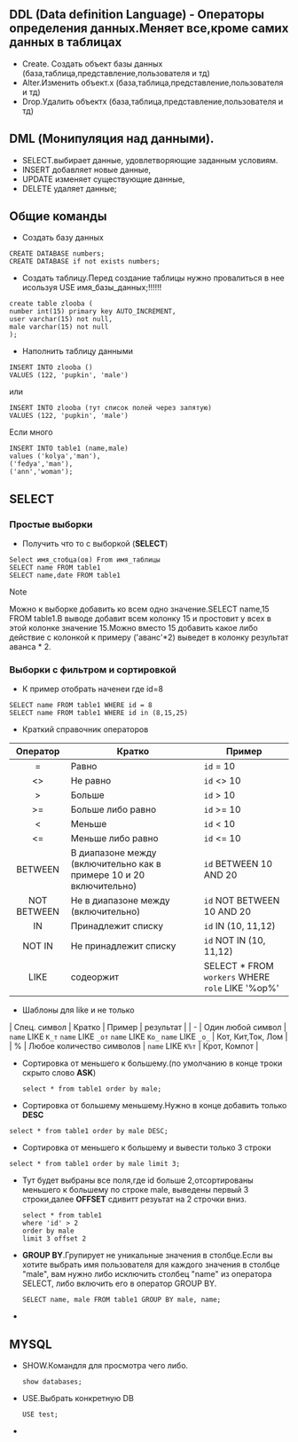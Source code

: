## DDL (Data definition Language) - Операторы определения данных.Меняет все,кроме самих данных в таблицах
  - Create. Создать объект базы данных (база,таблица,представление,пользователя и тд)
  - Alter.Изменить объект.х (база,таблица,представление,пользователя и тд)
  - Drop.Удалить объектх (база,таблица,представление,пользователя и тд)


## DML (Монипуляция над данными).
  - SELECT.выбирает данные, удовлетворяющие заданным условиям.
  - INSERT добавляет новые данные,
  - UPDATE изменяет существующие данные,
  - DELETE удаляет данные;


## Общие команды
- Создать базу данных
```
CREATE DATABASE numbers;
CREATE DATABASE if not exists numbers;
```
- Создать таблицу.Перед создание таблицы нужно провалиться в нее исользуя USE имя_базы_данных;!!!!!!
```
create table zlooba (
number int(15) primary key AUTO_INCREMENT,
user varchar(15) not null,
male varchar(15) not null
);
```
- Наполнить таблицу данными
```
INSERT INTO	zlooba ()
VALUES (122, 'pupkin', 'male')
```
или
```
INSERT INTO	zlooba (тут список полей через запятую)
VALUES (122, 'pupkin', 'male')
```
Если много
```
INSERT INTO table1 (name,male)
values ('kolya','man'),
('fedya','man'),
('ann','woman');
```
## SELECT
### Простые выборки
- Получить что то с выборкой (**SELECT**)
```
Select имя_стобца(ов) From имя_таблицы
SELECT name FROM table1
SELECT name,date FROM table1
```
>[!Note]
>Можно к выборке добавить ко всем одно значение.SELECT name,15 FROM table1.В выводе добавит всем колонку 15 и простовит у всех в этой колонке значение 15.Можно вместо 15 добавить какое либо действие с колонкой к примеру ('аванс'*2) выведет в колонку результат аванса * 2.


### Выборки с фильтром и сортировкой
- К пример отобрать наченеи где id=8
```
SELECT name FROM table1 WHERE id = 8
SELECT name FROM table1 WHERE id in (8,15,25)
```

- Краткий справочник операторов 

| Оператор | Кратко | Пример | 
| :---:  | --- | --- |
| = | Равно |`id` = 10 |
| <> | Не равно | `id` <> 10 | 
| > | Больше | `id` > 10 | 
| >= | Больше либо равно | `id` >= 10 |
|< | Меньше | `id` < 10 | 
| <= | Меньше либо равно | `id` <= 10 | 
| BETWEEN | В диапазоне между (включительно как в примере 10 и 20 включительно) | `id` BETWEEN 10 AND 20 | 
| NOT BETWEEN | Не в диапазоне между (включительно) | `id` NOT BETWEEN 10 AND 20 | 
| IN | Принадлежит списку | `id` IN (10, 11,12) | 
| NOT IN | Не принадлежит списку | `id` NOT IN (10, 11,12) | 
| LIKE | содеоржит | SELECT * FROM `workers` WHERE `role` LIKE '%ор%' |

- Шаблоны для like и не только

| Спец. символ | Кратко | Пример | результат |
| -  | Один любой символ | `name` LIKE `К_т` `name` LIKE `_от` `name` LIKE `Ко_` `name` LIKE `_о_` | Кот, Кит,Ток, Лом |
| % | Любое количество символов | `name` LIKE `К%т` | Крот, Компот | 




- Сортировка от меньшего к большему.(по умолчанию в конце троки скрыто слово **ASK**)
  ```
  select * from table1 order by male;
  ```

-   Сортировка от большему меньшему.Нужно в конце добавить только **DESC**
  ```
  select * from table1 order by male DESC;
  ```
-  Сортировка от меньшего к большему и вывести только 3 строки 
  ```
  select * from table1 order by male limit 3;
  ```
- Тут будет выбраны все поля,где id больше 2,отсортированы меньшего к большему по строке male, выведены первый 3 строки,далее **OFFSET** сдивитт резуьтат на 2 строчки вниз.
  ```
  select * from table1
  where 'id' > 2
  order by male
  limit 3 offset 2
  ```
- **GROUP BY**.Групирует не уникальные значения в столбце.Если вы хотите выбрать имя пользователя для каждого значения в столбце "male", вам нужно либо исключить столбец "name" из оператора   SELECT, либо включить его в оператор GROUP BY.
  ```
  SELECT name, male FROM table1 GROUP BY male, name;
  ```
- 
## MYSQL
- SHOW.Командля для просмотра чего либо.
  ```
  show databases;
  ```
- USE.Выбрать конкретную DB
  ```
  USE test;
  ```
- 

